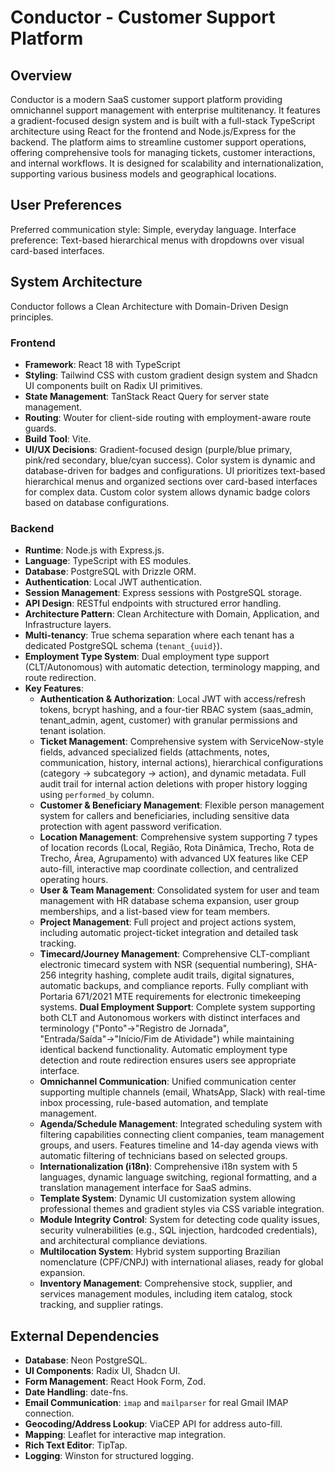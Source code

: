 # Conductor - Customer Support Platform

## Overview
Conductor is a modern SaaS customer support platform providing omnichannel support management with enterprise multitenancy. It features a gradient-focused design system and is built with a full-stack TypeScript architecture using React for the frontend and Node.js/Express for the backend. The platform aims to streamline customer support operations, offering comprehensive tools for managing tickets, customer interactions, and internal workflows. It is designed for scalability and internationalization, supporting various business models and geographical locations.

## User Preferences
Preferred communication style: Simple, everyday language.
Interface preference: Text-based hierarchical menus with dropdowns over visual card-based interfaces.

## System Architecture
Conductor follows a Clean Architecture with Domain-Driven Design principles.

### Frontend
- **Framework**: React 18 with TypeScript
- **Styling**: Tailwind CSS with custom gradient design system and Shadcn UI components built on Radix UI primitives.
- **State Management**: TanStack React Query for server state management.
- **Routing**: Wouter for client-side routing with employment-aware route guards.
- **Build Tool**: Vite.
- **UI/UX Decisions**: Gradient-focused design (purple/blue primary, pink/red secondary, blue/cyan success). Color system is dynamic and database-driven for badges and configurations. UI prioritizes text-based hierarchical menus and organized sections over card-based interfaces for complex data. Custom color system allows dynamic badge colors based on database configurations.

### Backend
- **Runtime**: Node.js with Express.js.
- **Language**: TypeScript with ES modules.
- **Database**: PostgreSQL with Drizzle ORM.
- **Authentication**: Local JWT authentication.
- **Session Management**: Express sessions with PostgreSQL storage.
- **API Design**: RESTful endpoints with structured error handling.
- **Architecture Pattern**: Clean Architecture with Domain, Application, and Infrastructure layers.
- **Multi-tenancy**: True schema separation where each tenant has a dedicated PostgreSQL schema (`tenant_{uuid}`).
- **Employment Type System**: Dual employment type support (CLT/Autonomous) with automatic detection, terminology mapping, and route redirection.
- **Key Features**:
    - **Authentication & Authorization**: Local JWT with access/refresh tokens, bcrypt hashing, and a four-tier RBAC system (saas_admin, tenant_admin, agent, customer) with granular permissions and tenant isolation.
    - **Ticket Management**: Comprehensive system with ServiceNow-style fields, advanced specialized fields (attachments, notes, communication, history, internal actions), hierarchical configurations (category → subcategory → action), and dynamic metadata. Full audit trail for internal action deletions with proper history logging using `performed_by` column.
    - **Customer & Beneficiary Management**: Flexible person management system for callers and beneficiaries, including sensitive data protection with agent password verification.
    - **Location Management**: Comprehensive system supporting 7 types of location records (Local, Região, Rota Dinâmica, Trecho, Rota de Trecho, Área, Agrupamento) with advanced UX features like CEP auto-fill, interactive map coordinate collection, and centralized operating hours.
    - **User & Team Management**: Consolidated system for user and team management with HR database schema expansion, user group memberships, and a list-based view for team members.
    - **Project Management**: Full project and project actions system, including automatic project-ticket integration and detailed task tracking.
    - **Timecard/Journey Management**: Comprehensive CLT-compliant electronic timecard system with NSR (sequential numbering), SHA-256 integrity hashing, complete audit trails, digital signatures, automatic backups, and compliance reports. Fully compliant with Portaria 671/2021 MTE requirements for electronic timekeeping systems. **Dual Employment Support**: Complete system supporting both CLT and Autonomous workers with distinct interfaces and terminology ("Ponto"→"Registro de Jornada", "Entrada/Saída"→"Início/Fim de Atividade") while maintaining identical backend functionality. Automatic employment type detection and route redirection ensures users see appropriate interface.
    - **Omnichannel Communication**: Unified communication center supporting multiple channels (email, WhatsApp, Slack) with real-time inbox processing, rule-based automation, and template management.
    - **Agenda/Schedule Management**: Integrated scheduling system with filtering capabilities connecting client companies, team management groups, and users. Features timeline and 14-day agenda views with automatic filtering of technicians based on selected groups.
    - **Internationalization (i18n)**: Comprehensive i18n system with 5 languages, dynamic language switching, regional formatting, and a translation management interface for SaaS admins.
    - **Template System**: Dynamic UI customization system allowing professional themes and gradient styles via CSS variable integration.
    - **Module Integrity Control**: System for detecting code quality issues, security vulnerabilities (e.g., SQL injection, hardcoded credentials), and architectural compliance deviations.
    - **Multilocation System**: Hybrid system supporting Brazilian nomenclature (CPF/CNPJ) with international aliases, ready for global expansion.
    - **Inventory Management**: Comprehensive stock, supplier, and services management modules, including item catalog, stock tracking, and supplier ratings.

## External Dependencies
- **Database**: Neon PostgreSQL.
- **UI Components**: Radix UI, Shadcn UI.
- **Form Management**: React Hook Form, Zod.
- **Date Handling**: date-fns.
- **Email Communication**: `imap` and `mailparser` for real Gmail IMAP connection.
- **Geocoding/Address Lookup**: ViaCEP API for address auto-fill.
- **Mapping**: Leaflet for interactive map integration.
- **Rich Text Editor**: TipTap.
- **Logging**: Winston for structured logging.